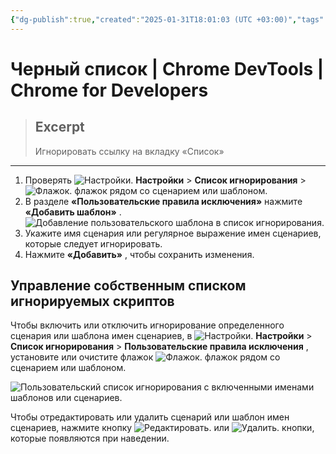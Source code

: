 ```yaml
---
{"dg-publish":true,"created":"2025-01-31T18:01:03 (UTC +03:00)","tags":[],"source":"https://developer.chrome.com/docs/devtools/settings/ignore-list?hl=ru","author":"Sofia Emelianova","permalink":"/proekty/extentions/dev-tools/ignore-list/","dgPassFrontmatter":true}
---
```



# Черный список  |  Chrome DevTools  |  Chrome for Developers

> ## Excerpt
> Игнорировать ссылку на вкладку «Список»

---

1.  Проверять ![Настройки.](https://developer.chrome.com/static/docs/devtools/settings/ignore-list/image/settings-fe10fff820da1.svg?hl=ru) **Настройки** > **Список игнорирования** > ![Флажок.](https://developer.chrome.com/static/docs/devtools/settings/ignore-list/image/checkbox-7a88c0555bda2.svg?hl=ru) флажок рядом со сценарием или шаблоном.
2.  В разделе **«Пользовательские правила исключения»** нажмите **«Добавить шаблон»** . ![Добавление пользовательского шаблона в список игнорирования.](https://developer.chrome.com/static/docs/devtools/settings/ignore-list/image/adding-custom-pattern.png?hl=ru)
3.  Укажите имя сценария или регулярное выражение имен сценариев, которые следует игнорировать.
4.  Нажмите **«Добавить»** , чтобы сохранить изменения.

## Управление собственным списком игнорируемых скриптов

Чтобы включить или отключить игнорирование определенного сценария или шаблона имен сценариев, в ![Настройки.](https://developer.chrome.com/static/docs/devtools/settings/ignore-list/image/settings-8c3e4ef931a9f.svg?hl=ru) **Настройки** > **Список игнорирования** > **Пользовательские правила исключения** , установите или очистите флажок ![Флажок.](https://developer.chrome.com/static/docs/devtools/settings/ignore-list/image/checkbox-4a6f533ccad58.svg?hl=ru) флажок рядом со сценарием или шаблоном.

![Пользовательский список игнорирования с включенными именами шаблонов или сценариев.](https://developer.chrome.com/static/docs/devtools/settings/ignore-list/image/a-custom-ignore-list-a-p-fdb1b69a60ee9.png?hl=ru)

Чтобы отредактировать или удалить сценарий или шаблон имен сценариев, нажмите кнопку ![Редактировать.](https://developer.chrome.com/static/docs/devtools/settings/ignore-list/image/edit-d25d9730bde2.svg?hl=ru) или ![Удалить.](https://developer.chrome.com/static/docs/devtools/settings/ignore-list/image/delete-8c3239e3e9006.svg?hl=ru) кнопки, которые появляются при наведении. 